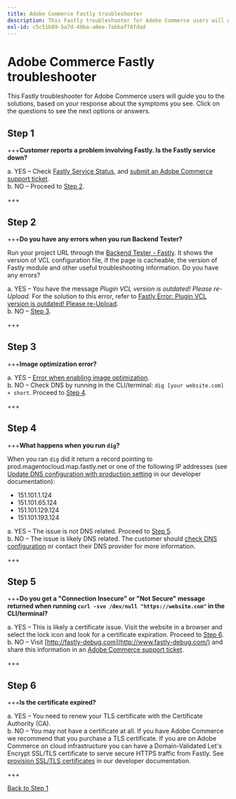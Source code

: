 ```yaml
---
title: Adobe Commerce Fastly troubleshooter
description: This Fastly troubleshooter for Adobe Commerce users will guide you to the solutions, based on your response about the symptoms you see. Click on the questions to see the next options or answers.
exl-id: c5c51b89-5a7d-49ba-a0ee-7abbaf78fdad
---
```

# Adobe Commerce Fastly troubleshooter

This Fastly troubleshooter for Adobe Commerce users will guide you to the solutions, based on your response about the symptoms you see. Click on the questions to see the next options or answers.

## Step 1

+++**Customer reports a problem involving Fastly. Is the Fastly service down?**

a. YES – Check [Fastly Service Status](https://status.fastly.com/), and [submit an Adobe Commerce support ticket](/help/help-center-guide/help-center/magento-help-center-user-guide.md#submit-ticket).  
b. NO – Proceed to [Step 2](#step-2).

+++

## Step 2

+++**Do you have any errors when you run Backend Tester?**

Run your project URL through the [Backend Tester - Fastly](https://magento-tester.global.ssl.fastly.net/magento-tester/). It shows the version of VCL configuration file, if the page is cacheable, the version of Fastly module and other useful troubleshooting information. Do you have any errors?

a. YES – You have the message _Plugin VCL version is outdated! Please re-Upload._ For the solution to this error, refer to [Fastly Error: Plugin VCL version is outdated! Please re-Upload](/help/troubleshooting/miscellaneous/fastly-error-plugin-vcl-version-is-outdated-please-re-upload.md).  
b. NO – [Step 3](#step-3).

+++

## Step 3

+++**Image optimization error?**

a. YES – [Error when enabling image optimization](/help/troubleshooting/miscellaneous/error-enabling-image-optimization-in-magento-commerce.md).  
b. NO – Check DNS by running in the CLI/terminal: `dig [your website.com] + short`. Proceed to [Step 4](#step-4).

+++

## Step 4

+++**What happens when you run `dig`?**

When you ran `dig` did it return a record pointing to prod.magentocloud.map.fastly.net or one of the following IP addresses (see [Update DNS configuration with production setting](https://devdocs.magento.com/cloud/live/site-launch-checklist.html#dns) in our developer documentation):

* 151.101.1.124
* 151.101.65.124
* 151.101.129.124
* 151.101.193.124

a. YES – The issue is not DNS related. Proceed to [Step 5](#step-5).  
b. NO – The issue is likely DNS related. The customer should [check DNS configuration](https://devdocs.magento.com/cloud/live/site-launch-checklist.html#dns "https://devdocs.magento.com/cloud/live/site-launch-checklist.html#dns") or contact their DNS provider for more information.

+++

## Step 5

+++**Do you get a "Connection Insecure" or "Not Secure" message returned when running `curl -svo /dev/null "https://website.com"` in the CLI/terminal?**

a. YES – This is likely a certificate issue. Visit the website in a browser and select the lock icon and look for a certificate expiration. Proceed to [Step 6](#step-6).  
b. NO – Visit [http://fastly-debug.com](http://www.fastly-debug.com/) and share this information in an [Adobe Commerce support ticket](/help/help-center-guide/help-center/magento-help-center-user-guide.md#submit-ticket).

+++

## Step 6

+++**Is the certificate expired?**

a. YES – You need to renew your TLS certificate with the Certificate Authority (CA).  
b. NO – You may not have a certificate at all. If you have Adobe Commerce we recommend that you purchase a TLS certificate. If you are on Adobe Commerce on cloud infrastructure you can have a Domain-Validated Let's Encrypt SSL/TLS certificate to serve secure HTTPS traffic from Fastly. See [provision SSL/TLS certificates](https://devdocs.magento.com/cloud/cdn/configure-fastly.html#provision-ssltls-certificates) in our developer documentation.

+++

[Back to Step 1](#step-1)
